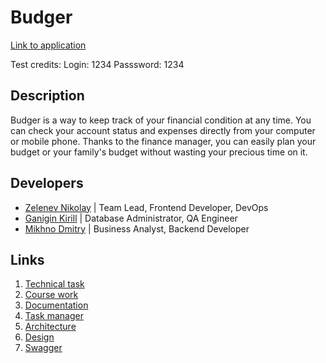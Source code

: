 # Budger

[Link to application](https://budger-finance.herokuapp.com/swagger-ui/index.html?configUrl=/v3/api-docs/swagger-config#/)

Test credits: 
      Login: 1234
      Passsword: 1234

## Description
Budger is a way to keep track of your financial condition at any time. You can check your account status and expenses directly from your computer or mobile phone. Thanks to the finance manager, you can easily plan your budget or your family's budget without wasting your precious time on it.
## Developers
- [Zelenev Nikolay](https://github.com/c-addict) | Team Lead, Frontend Developer, DevOps
- [Ganigin Kirill](https://github.com/MeltingGlaciers) | Database Administrator, QA Engineer
- [Mikhno Dmitry](https://github.com/DuckMan-alt) | Business Analyst, Backend Developer
## Links
1. [Technical task](https://github.com/c-addict/budger/blob/master/documents/technical_task.pdf)
2. [Course work](https://github.com/c-addict/budger/blob/master/documents/Course_Work.pdf)
3. [Documentation]()
4. [Task manager](https://trello.com/b/nYnwiHZ4/budger)
5. [Architecture](https://miro.com/app/board/o9J_lUY78ko=/)
6. [Design](https://www.figma.com/file/lRO8sR42XWK94tyTGa9EcW/Programming-technologies?node-id=0%3A1)
7. [Swagger](https://app.swaggerhub.com/apis-docs/MeltingGlaciers/Budger/1.0.0#/)
